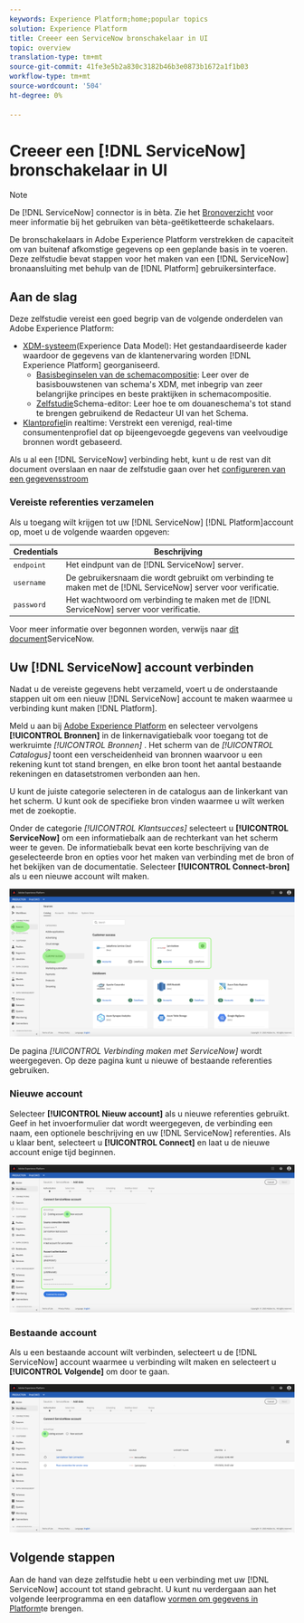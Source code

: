```yaml
---
keywords: Experience Platform;home;popular topics
solution: Experience Platform
title: Creeer een ServiceNow bronschakelaar in UI
topic: overview
translation-type: tm+mt
source-git-commit: 41fe3e5b2a830c3182b46b3e0873b1672a1f1b03
workflow-type: tm+mt
source-wordcount: '504'
ht-degree: 0%

---
```



# Creeer een [!DNL ServiceNow] bronschakelaar in UI

>[!NOTE]
>De [!DNL ServiceNow] connector is in bèta. Zie het [Bronoverzicht](../../../../home.md#terms-and-conditions) voor meer informatie bij het gebruiken van bèta-geëtiketteerde schakelaars.

De bronschakelaars in Adobe Experience Platform verstrekken de capaciteit om van buitenaf afkomstige gegevens op een geplande basis in te voeren. Deze zelfstudie bevat stappen voor het maken van een [!DNL ServiceNow] bronaansluiting met behulp van de [!DNL Platform] gebruikersinterface.

## Aan de slag

Deze zelfstudie vereist een goed begrip van de volgende onderdelen van Adobe Experience Platform:

* [XDM-systeem](../../../../../xdm/home.md)(Experience Data Model): Het gestandaardiseerde kader waardoor de gegevens van de klantenervaring worden [!DNL Experience Platform] georganiseerd.
   * [Basisbeginselen van de schemacompositie](../../../../../xdm/schema/composition.md): Leer over de basisbouwstenen van schema&#39;s XDM, met inbegrip van zeer belangrijke principes en beste praktijken in schemacompositie.
   * [Zelfstudie](../../../../../xdm/tutorials/create-schema-ui.md)Schema-editor: Leer hoe te om douaneschema&#39;s tot stand te brengen gebruikend de Redacteur UI van het Schema.
* [Klantprofiel](../../../../../profile/home.md)in realtime: Verstrekt een verenigd, real-time consumentenprofiel dat op bijeengevoegde gegevens van veelvoudige bronnen wordt gebaseerd.

Als u al een [!DNL ServiceNow] verbinding hebt, kunt u de rest van dit document overslaan en naar de zelfstudie gaan over het [configureren van een gegevensstroom](../../dataflow/customer-success.md)

### Vereiste referenties verzamelen

Als u toegang wilt krijgen tot uw [!DNL ServiceNow] [!DNL Platform]account op, moet u de volgende waarden opgeven:

| Credentials | Beschrijving |
| ---------- | ----------- |
| `endpoint` | Het eindpunt van de [!DNL ServiceNow] server. |
| `username` | De gebruikersnaam die wordt gebruikt om verbinding te maken met de [!DNL ServiceNow] server voor verificatie. |
| `password` | Het wachtwoord om verbinding te maken met de [!DNL ServiceNow] server voor verificatie. |

Voor meer informatie over begonnen worden, verwijs naar [dit document](https://developer.servicenow.com/app.do#!/rest_api_doc?v=newyork&amp;id=r_TableAPI-GET)ServiceNow.

## Uw [!DNL ServiceNow] account verbinden

Nadat u de vereiste gegevens hebt verzameld, voert u de onderstaande stappen uit om een nieuw [!DNL ServiceNow] account te maken waarmee u verbinding kunt maken [!DNL Platform].

Meld u aan bij [Adobe Experience Platform](https://platform.adobe.com) en selecteer vervolgens **[!UICONTROL Bronnen]** in de linkernavigatiebalk voor toegang tot de werkruimte *[!UICONTROL Bronnen]* . Het scherm van de *[!UICONTROL Catalogus]* toont een verscheidenheid van bronnen waarvoor u een rekening kunt tot stand brengen, en elke bron toont het aantal bestaande rekeningen en datasetstromen verbonden aan hen.

U kunt de juiste categorie selecteren in de catalogus aan de linkerkant van het scherm. U kunt ook de specifieke bron vinden waarmee u wilt werken met de zoekoptie.

Onder de categorie *[!UICONTROL Klantsucces]* selecteert u **[!UICONTROL ServiceNow]** om een informatiebalk aan de rechterkant van het scherm weer te geven. De informatiebalk bevat een korte beschrijving van de geselecteerde bron en opties voor het maken van verbinding met de bron of het bekijken van de documentatie. Selecteer **[!UICONTROL Connect-bron]** als u een nieuwe account wilt maken.

![](../../../../images/tutorials/create/servicenow/catalog.png)

De pagina *[!UICONTROL Verbinding maken met ServiceNow]* wordt weergegeven. Op deze pagina kunt u nieuwe of bestaande referenties gebruiken.

### Nieuwe account

Selecteer **[!UICONTROL Nieuw account]** als u nieuwe referenties gebruikt. Geef in het invoerformulier dat wordt weergegeven, de verbinding een naam, een optionele beschrijving en uw [!DNL ServiceNow] referenties. Als u klaar bent, selecteert u **[!UICONTROL Connect]** en laat u de nieuwe account enige tijd beginnen.

![](../../../../images/tutorials/create/servicenow/new.png)

### Bestaande account

Als u een bestaande account wilt verbinden, selecteert u de [!DNL ServiceNow] account waarmee u verbinding wilt maken en selecteert u **[!UICONTROL Volgende]** om door te gaan.

![](../../../../images/tutorials/create/servicenow/existing.png)

## Volgende stappen

Aan de hand van deze zelfstudie hebt u een verbinding met uw [!DNL ServiceNow] account tot stand gebracht. U kunt nu verdergaan aan het volgende leerprogramma en een dataflow [vormen om gegevens in Platform](../../dataflow/customer-success.md)te brengen.
